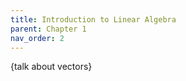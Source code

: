 ```yaml
---
title: Introduction to Linear Algebra
parent: Chapter 1
nav_order: 2
---
```


{talk about vectors}


